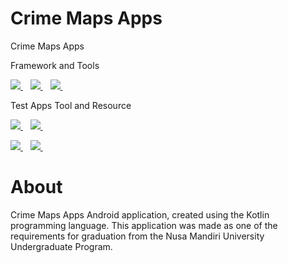 # Crime Maps Apps
Crime Maps Apps

Framework and Tools
<p>
  <a href="https://kotlinlang.org/">
    <img src="https://img.shields.io/badge/Kotlin-0095D5?&style=for-the-badge&logo=kotlin&logoColor=white" />
  </a>&nbsp;&nbsp;
  <a href="https://www.android.com/">
    <img src="https://img.shields.io/badge/Android-3DDC84?style=for-the-badge&logo=android&logoColor=white" />
  </a>&nbsp;&nbsp;
  <a href="https://developer.android.com/studio/">
    <img src="https://img.shields.io/badge/Android_Studio-3DDC84?style=for-the-badge&logo=android-studio&logoColor=white" />
  </a>&nbsp;&nbsp;
</p>

Test Apps Tool and Resource
<p>
  <a href="https://www.mi.co.id/id/redmi-5-plus/">
    <img src="https://img.shields.io/badge/xiaomi redmi 5 plus-%23FA6709.svg?&style=for-the-badge&logo=xiaomi&logoColor=white" />
  </a>&nbsp;&nbsp;
  <a href="https://www.android.com/versions/oreo-8-0/">
    <img src="https://img.shields.io/badge/Android 8-3DDC84?style=for-the-badge&logo=android&logoColor=white" />
  </a>&nbsp;&nbsp;
</p>
<p>
  <a href="https://www.mi.co.id/id/poco-x3-nfc/">
    <img src="https://img.shields.io/badge/Poco X3 NFC-%23FFE200.svg?&style=for-the-badge&logo=xiaomi&logoColor=black" />
  </a>&nbsp;&nbsp;
  <a href="https://www.android.com/android-11/">
    <img src="https://img.shields.io/badge/Android 11-3DDC84?style=for-the-badge&logo=android&logoColor=white" />
  </a>&nbsp;&nbsp;
</p>

# About
Crime Maps Apps Android application, created using the Kotlin programming language. This application was made as one of the requirements for graduation from the Nusa Mandiri University Undergraduate Program.
